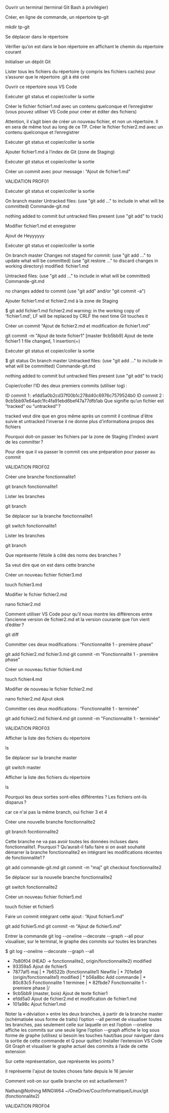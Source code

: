 Ouvrir un terminal (terminal Git Bash à privilégier)

Créer, en ligne de commande, un répertoire tp-git

mkdir tp-git

Se déplacer dans le répertoire

Vérifier qu’on est dans le bon répertoire en affichant le chemin du répertoire courant

Initialiser un dépôt Git

Lister tous les fichiers du répertoire (y compris les fichiers cachés) pour s’assurer que le répertoire .git à été créé

Ouvrir ce répertoire sous VS Code

Exécuter git status et copier/coller la sortie

Créer le fichier fichier1.md avec un contenu quelconque et l’enregistrer (vous pouvez utiliser VS Code pour créer et éditer des fichiers)

Attention, il s’agit bien de créer un nouveau fichier, et non un répertoire. Il en sera de même tout au long de ce TP.
Créer le fichier fichier2.md avec un contenu quelconque et l’enregistrer

Exécuter git status et copier/coller la sortie

Ajouter fichier1.md à l’index de Git (zone de Staging)

Exécuter git status et copier/coller la sortie

Créer un commit avec pour message : “Ajout de fichier1.md”

VALIDATION PROF01

Exécuter git status et copier/coller la sortie

On branch master
Untracked files:
  (use "git add <file>..." to include in what will be committed)
        Commande-git.md

nothing added to commit but untracked files present (use "git add" to track)

Modifier fichier1.md et enregistrer

Ajout de Heyyyyyy

Exécuter git status et copier/coller la sortie

On branch master
Changes not staged for commit:
  (use "git add <file>..." to update what will be committed)
  (use "git restore <file>..." to discard changes in working directory)
        modified:   fichier1.md

Untracked files:
  (use "git add <file>..." to include in what will be committed)
        Commande-git.md

no changes added to commit (use "git add" and/or "git commit -a")

Ajouter fichier1.md et fichier2.md à la zone de Staging

$ git add fichier1.md fichier2.md
warning: in the working copy of 'fichier1.md', LF will be replaced by CRLF the next time Git touches it

Créer un commit “Ajout de fichier2.md et modification de fichier1.md”

git commit -m "Ajout de texte fichier1"
[master 9cb5bb9] Ajout de texte fichier1
 1 file changed, 1 insertion(+)

Exécuter git status et copier/coller la sortie

$ git status
On branch master
Untracked files:
  (use "git add <file>..." to include in what will be committed)
        Commande-git.md

nothing added to commit but untracked files present (use "git add" to track)

Copier/coller l’ID des deux premiers commits (utiliser log) :

ID commit 1 : efdd5a0b2cd37f00b1c278d40c6976c7579524b0
ID commit 2 : 9cb5bb97e64adc1fc4fa91ebd6bef47a77dfb1ab
Que signifie qu’un fichier est “tracked” ou “untracked“ ?

tracked veut dire que en gros même après un commit il continue d'être suivie et untracked l'inverse il ne donne plus d'informationa propos des fichiers 

Pourquoi doit-on passer les fichiers par la zone de Staging (l’index) avant de les committer ?

Pour dire que il va passer le commit ces une préparation pour passer au commit 



VALIDATION PROF02



Créer une branche fonctionnalite1

git branch fonctionnalite1

Lister les branches

git branch

Se déplacer sur la branche fonctionnalite1

git switch fonctionnalite1

Lister les branches

git branch 

Que représente l’étoile à côté des noms des branches ?

Sa veut dire que on est dans cette branche 

Créer un nouveau fichier fichier3.md

touch fichier3.md

Modifier le fichier fichier2.md

nano fichier2.md

Comment utiliser VS Code pour qu’il nous montre les différences entre l’ancienne version de fichier2.md et la version courante que l’on vient d’éditer ?

git diff

Committer ces deux modifications : “Fonctionnalité 1 - première phase”

git add fichier2.md fichier3.md
git commit -m “Fonctionnalité 1 - première phase”

Créer un nouveau fichier fichier4.md

touch fichier4.md 

Modifier de nouveau le fichier fichier2.md

nano fichier2.md
Ajout okok

Committer ces deux modifications : “Fonctionnalité 1 - terminée”

git add fichier2.md fichier4.md
git commit -m "Fonctionnalité 1 - terminée"


VALIDATION PROF03


Afficher la liste des fichiers du répertoire

ls

Se déplacer sur la branche master

git switch master

Afficher la liste des fichiers du répertoire

ls

Pourquoi les deux sorties sont-elles différentes ? Les fichiers ont-ils disparus ?

car ce n'ai pas la même branch, oui fichier 3 et 4

Créer une nouvelle branche fonctionnalite2

git branch focntionnalite2

Cette branche ne va pas avoir toutes les données incluses dans fonctionnalite1. Pourquoi ?
Qu’aurait-il fallu faire si on avait souhaité démarrer la branche fonctionnalite2 en intégrant les modifications récentes de fonctionnalite1 ?

git add commande-git.md
git commit -m "maj"
git checkout fonctionnalite2

Se déplacer sur la nouvelle branche fonctionnalite2

git switch fonctionnalite2

Créer un nouveau fichier fichier5.md

touch fichier et fichier5

Faire un commit intégrant cette ajout : “Ajout fichier5.md”

git add fichier5.md
git commit -m "Ajout de fichier5.md"

Entrer la commande git log --oneline --decorate --graph --all pour visualiser, sur le terminal, le graphe des commits sur toutes les branches

$ git log --oneline --decorate --graph --all
* 7b80f04 (HEAD -> fonctionnalite2, origin/fonctionnalite2) modified
* 93359a5 Ajout de fichier5
* 7877af5 maj
| * 7b6522b (fonctionnalite1) Newfile
| * 701e6e9 (origin/fonctionnalite1) modified
| * b56a8bc Add commande
| * 80c83c5 Fonctionnalite 1 terminee
| * 82fbde7 Fonctionnalite 1 - premiere phase
|/
* 9cb5bb9 (master, bois) Ajout de texte fichier1
* efdd5a0 Ajout de fichier2.md et modification de fichier1.md
* 101a98c Ajout fichier1.md

Noter la « déviation » entre les deux branches, à partir de la branche master (schématisée sous forme de traits)
l’option --all permet de visualiser toutes les branches, pas seulement celle sur laquelle on est
l’option --oneline affiche les commits sur une seule ligne
l’option --graph affiche le log sous forme de graphe
(utilisez si besoin les touches haut/bas pour naviguer dans la sortie de cette commande et Q pour quitter)
Installer l’extension VS Code Git Graph et visualiser le graphe actuel des commits à l’aide de cette extension

Sur cette représentation, que représente les points ?

Il représente l'ajout de toutes choses faite depuis le 16 janvier

Comment voit-on sur quelle branche on est actuellement ?

Nathan@Nothing MINGW64 ~/OneDrive/Cour/Informatique/Linux/git (fonctionnalite2)

VALIDATION PROF04